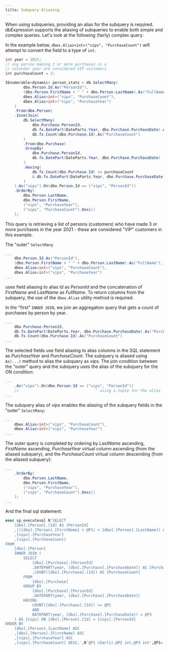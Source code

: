 ```yaml
---
title: Subquery Aliasing
---
```


When using subqueries, providing an alias for the subquery is required.  dbExpression supports the aliasing of subqueries to enable both simple and complex queries. Let's look at the following (fairly) complex query:

In the example below, `dbex.Alias<int>("vips", "PurchaseCount")` will attempt to convert the field to a type of `int`.

```csharp
int year = 2021;
// any person making 3 or more purchases in a 
// calendar year are considered VIP customers
int purchaseCount = 3;

IEnumerable<dynamic> person_stats = db.SelectMany(
        dbo.Person.Id.As("PersonId"),
        (dbo.Person.FirstName + " " + dbo.Person.LastName).As("FullName"),
        dbex.Alias<int>("vips", "PurchaseCount"),
        dbex.Alias<int>("vips", "PurchaseYear")
    )
    .From(dbo.Person)
    .InnerJoin(
        db.SelectMany(
            dbo.Purchase.PersonId,
            db.fx.DatePart(DateParts.Year, dbo.Purchase.PurchaseDate).As("PurchaseYear"),
            db.fx.Count(dbo.Purchase.Id).As("PurchaseCount")
        )
        .From(dbo.Purchase)
        .GroupBy(
            dbo.Purchase.PersonId,
            db.fx.DatePart(DateParts.Year, dbo.Purchase.PurchaseDate)
        )
        .Having(
            db.fx.Count(dbo.Purchase.Id) >= purchaseCount
            & db.fx.DatePart(DateParts.Year, dbo.Purchase.PurchaseDate) == year
        )
    ).As("vips").On(dbo.Person.Id == ("vips", "PersonId"))
    .OrderBy(
        dbo.Person.LastName,
        dbo.Person.FirstName,
        ("vips", "PurchaseYear"),
        ("vips", "PurchaseCount").Desc()
    );

```
This query is retrieving a list of persons (customers) who have made 3 or more purchases in the year 2021 - these are considered "VIP" customers in this example.

The "outer" `SelectMany`

```csharp
...
    dbo.Person.Id.As("PersonId"),
    (dbo.Person.FirstName + " " + dbo.Person.LastName).As("FullName"),
    dbex.Alias<int>("vips", "PurchaseCount"),
    dbex.Alias<int>("vips", "PurchaseYear")
...
```

uses field aliasing to alias *Id* as *PersonId* and the concatenation of *FirstName* and *LastName* as *FullName*.  To return columns from the subquery, the use of the `dbex.Alias` utility method is required.

In the "first" `INNER JOIN`, we join an aggregation query that gets a count of purchases by person by year.

```csharp
...
    dbo.Purchase.PersonId,
    db.fx.DatePart(DateParts.Year, dbo.Purchase.PurchaseDate).As("PurchaseYear"),
    db.fx.Count(dbo.Purchase.Id).As("PurchaseCount")
...
```

The selected fields use field aliasing to alias columns in the SQL statement as *PurchaseYear* and *PurchaseCount*.  The subquery is aliased using `As(...)` method to alias the subquery as *vips*.  The join condition between the "outer" query and the subquery uses the alias of the subquery for the ON condition:

```csharp
...
    .As("vips").On(dbo.Person.Id == ("vips", "PersonId")) 
	//                                  ^ using a tuple for the alias
...
```

The subquery alias of *vips* enables the aliasing of the subquery fields in the "outer" `SelectMany`:

```csharp
...
    dbex.Alias<int>("vips", "PurchaseCount"),
    dbex.Alias<int>("vips", "PurchaseYear")
...
```

The outer query is completed by ordering by *LastName* ascending, *FirstName* ascending, *PurchaseYear* virtual column ascending (from the aliased subquery), and the *PurchaseCount* virtual column descending (from the aliased subquery):

```csharp
...
    .OrderBy(
        dbo.Person.LastName,
        dbo.Person.FirstName,
        ("vips", "PurchaseYear"),
        ("vips", "PurchaseCount").Desc()
    );
...
```
And the final sql statement:
```sql
exec sp_executesql N'SELECT
	[dbo].[Person].[Id] AS [PersonId]
	,(([dbo].[Person].[FirstName] + @P1) + [dbo].[Person].[LastName]) AS [FullName]
	,[vips].[PurchaseYear]
	,[vips].[PurchaseCount]
FROM
	[dbo].[Person]
	INNER JOIN (
		SELECT
			[dbo].[Purchase].[PersonId]
			,DATEPART(year, [dbo].[Purchase].[PurchaseDate]) AS [PurchaseYear]
			,COUNT([dbo].[Purchase].[Id]) AS [PurchaseCount]
		FROM
			[dbo].[Purchase]
		GROUP BY
			[dbo].[Purchase].[PersonId]
			,DATEPART(year, [dbo].[Purchase].[PurchaseDate])
		HAVING
			COUNT([dbo].[Purchase].[Id]) >= @P2
			AND
			DATEPART(year, [dbo].[Purchase].[PurchaseDate]) = @P3
	) AS [vips] ON [dbo].[Person].[Id] = [vips].[PersonId]
ORDER BY
	[dbo].[Person].[LastName] ASC
	,[dbo].[Person].[FirstName] ASC
	,[vips].[PurchaseYear] ASC
	,[vips].[PurchaseCount] DESC;',N'@P1 char(1),@P2 int,@P3 int',@P1=' ',@P2=3,@P3=2019

```